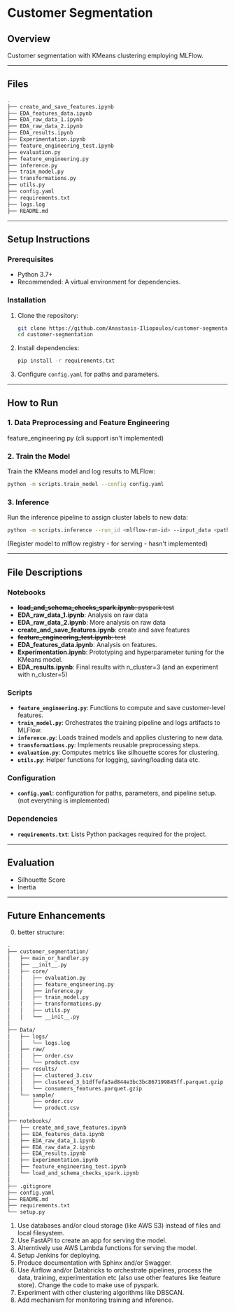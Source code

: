# **Customer Segmentation**

## **Overview**
Customer segmentation with KMeans clustering employing MLFlow.

---

## **Files**
```bash
.
├── create_and_save_features.ipynb
├── EDA_features_data.ipynb
├── EDA_raw_data_1.ipynb
├── EDA_raw_data_2.ipynb
├── EDA_results.ipynb
├── Experimentation.ipynb
├── feature_engineering_test.ipynb
├── evaluation.py
├── feature_engineering.py
├── inference.py
├── train_model.py
├── transformations.py
├── utils.py
├── config.yaml
├── requirements.txt
├── logs.log
├── README.md
```

---

## **Setup Instructions**

### **Prerequisites**
- Python 3.7+
- Recommended: A virtual environment for dependencies.

### **Installation**
1. Clone the repository:
   ```bash
   git clone https://github.com/Anastasis-Iliopoulos/customer-segmentation
   cd customer-segmentation
   ```

2. Install dependencies:
   ```bash
   pip install -r requirements.txt
   ```

3. Configure `config.yaml` for paths and parameters.

---

## **How to Run**

### **1. Data Preprocessing and Feature Engineering**
feature_engineering.py (cli support isn't implemented)

### **2. Train the Model**
Train the KMeans model and log results to MLFlow:
```bash
python -m scripts.train_model --config config.yaml
```

### **3. Inference**
Run the inference pipeline to assign cluster labels to new data:
```bash
python -m scripts.inference --run_id <mlflow-run-id> --input_data <path-to-input-parquet> --output_data <path-to-output-parquet>
```

(Register model to mlflow registry - for serving - hasn't implemented)

---

## **File Descriptions**

### **Notebooks**
- ~~**load_and_schema_checks_spark.ipynb**: pyspark test~~
- **EDA_raw_data_1.ipynb**: Analysis on raw data
- **EDA_raw_data_2.ipynb**: More analysis on raw data
- **create_and_save_features.ipynb**: create and save features
- ~~**feature_engineering_test.ipynb**: test~~
- **EDA_features_data.ipynb**: Analysis on features.
- **Experimentation.ipynb**: Prototyping and hyperparameter tuning for the KMeans model.
- **EDA_results.ipynb**: Final results with n_cluster=3 (and an experiment with n_cluster=5)


### **Scripts**
- **`feature_engineering.py`**: Functions to compute and save customer-level features.
- **`train_model.py`**: Orchestrates the training pipeline and logs artifacts to MLFlow.
- **`inference.py`**: Loads trained models and applies clustering to new data.
- **`transformations.py`**: Implements reusable preprocessing steps.
- **`evaluation.py`**: Computes metrics like silhouette scores for clustering.
- **`utils.py`**: Helper functions for logging, saving/loading data etc.

### **Configuration**
- **`config.yaml`**: configuration for paths, parameters, and pipeline setup. (not everything is implemented)

### **Dependencies**
- **`requirements.txt`**: Lists Python packages required for the project.

---

## **Evaluation**
- Silhouette Score
- Inertia

---

## **Future Enhancements**
0. better structure: 
```bash
.
├── customer_segmentation/
│   ├── main_or_handler.py
│   ├── __init__.py
│   ├── core/
│   │   ├── evaluation.py
│   │   ├── feature_engineering.py
│   │   ├── inference.py
│   │   ├── train_model.py
│   │   ├── transformations.py
│   │   ├── utils.py
│   │   └── __init__.py
│
├── Data/
│   ├── logs/
│   │   └── logs.log
│   ├── raw/
│   │   ├── order.csv
│   │   └── product.csv
│   ├── results/
│   │   ├── clustered_3.csv
│   │   ├── clustered_3_b1dffefa3ad844e3bc3bc867199845ff.parquet.gzip
│   │   └── consumers_features.parquet.gzip
│   └── sample/
│       ├── order.csv
│       └── product.csv
│
├── notebooks/
│   ├── create_and_save_features.ipynb
│   ├── EDA_features_data.ipynb
│   ├── EDA_raw_data_1.ipynb
│   ├── EDA_raw_data_2.ipynb
│   ├── EDA_results.ipynb
│   ├── Experimentation.ipynb
│   ├── feature_engineering_test.ipynb
│   └── load_and_schema_checks_spark.ipynb
│
├── .gitignore
├── config.yaml
├── README.md
├── requirements.txt
└── setup.py
```
1. Use databases and/or cloud storage (like AWS S3) instead of files and local filesystem.
1. Use FastAPI to create an app for serving the model.
1. Alterntively use AWS Lambda functions for serving the model.
1. Setup Jenkins for deploying.
1. Produce documentation with Sphinx and/or Swagger.
1. Use Airflow and/or Databricks to orchestrate pipelines, process the data, training, experimentation etc (also use other features like feature store). Change the code to make use of pyspark. 
1. Experiment with other clustering algorithms like DBSCAN.
1. Add mechanism for monitoring training and inference.
